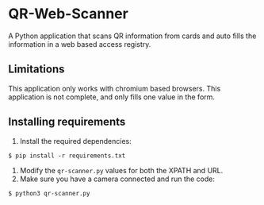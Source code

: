 # QR-Web-Scanner
A Python application that scans QR information from cards and auto fills the information in a web based access registry.
## Limitations
This application only works with chromium based browsers. This application is not complete, and only fills one value in the form.
## Installing requirements
1. Install the required dependencies:
```
$ pip install -r requirements.txt
```
1. Modify the `qr-scanner.py` values for both the XPATH and URL.
2. Make sure you have a camera connected and run the code:
```
$ python3 qr-scanner.py
```
